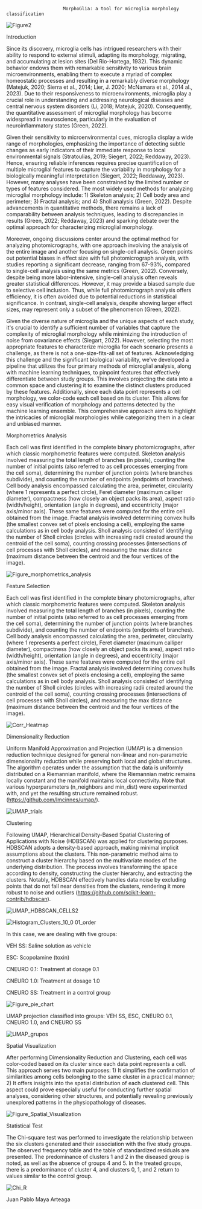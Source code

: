                          MorphoGlia: a tool for microglia morphology classification
![Figure2](https://github.com/Maya-Arteaga/Morphology/assets/70504322/c498a759-7cff-4317-ba91-7fa1a8c1521f)

Introduction 

Since its discovery, microglia cells has intrigued researchers with their ability to respond to external stimuli, adapting its morphology, migrating, and accumulating at lesion sites (Del Rio-Hortega, 1932). This dynamic behavior endows them with remarkable sensitivity to various brain microenvironments, enabling them to execute a myriad of complex homeostatic processes and resulting in a remarkably diverse morphology (Matejuk, 2020; Sierra et al., 2014; Lier, J. 2020; McNamara et al., 2014 al., 2023). Due to their responsiveness to microenvironments, microglia play a crucial role in understanding and addressing neurological diseases and central nervous system disorders (Li, 2018; Matejuk, 2020). Consequently, the quantitative assessment of microglial morphology has become widespread in neuroscience, particularly in the evaluation of neuroinflammatory states (Green, 2022).

Given their sensitivity to microenvironmental cues, microglia display a wide range of morphologies, emphasizing the importance of detecting subtle changes as early indicators of their immediate response to local environmental signals (Stratoulias, 2019; Siegert, 2022; Reddaway, 2023). Hence, ensuring reliable inferences requires precise quantification of multiple microglial features to capture the variability in morphology for a biologically meaningful interpretation (Siegert, 2022; Reddaway, 2023). However, many analyses have been constrained by the limited number or types of features considered. The most widely used methods for analyzing microglial morphology include: 1) Skeleton analysis; 2) Cell body area and perimeter; 3) Fractal analysis; and 4) Sholl analysis (Green, 2022). Despite advancements in quantitative methods, there remains a lack of comparability between analysis techniques, leading to discrepancies in results (Green, 2022; Reddaway, 2023) and sparking debate over the optimal approach for characterizing microglial morphology.

Moreover, ongoing discussions center around the optimal method for analyzing photomicrographs, with one approach involving the analysis of the entire image and another focusing on single-cell analysis. Green points out potential biases in effect size with full photomicrograph analysis, with studies reporting a significant decrease, ranging from 67-93%, compared to single-cell analysis using the same metrics (Green, 2022). Conversely, despite being more labor-intensive, single-cell analysis often reveals greater statistical differences. However, it may provide a biased sample due to selective cell inclusion. Thus, while full photomicrograph analysis offers efficiency, it is often avoided due to potential reductions in statistical significance. In contrast, single-cell analysis, despite showing larger effect sizes, may represent only a subset of the phenomenon (Green, 2022).

Given the diverse nature of microglia and the unique aspects of each study, it's crucial to identify a sufficient number of variables that capture the complexity of microglial morphology while minimizing the introduction of noise from covariance effects (Siegart, 2022). However, selecting the most appropriate features to characterize microglia for each scenario presents a challenge, as there is not a one-size-fits-all set of features. Acknowledging this challenge and the significant biological variability, we've developed a pipeline that utilizes the four primary methods of microglial analysis, along with machine learning techniques, to pinpoint features that effectively differentiate between study groups. This involves projecting the data into a common space and clustering it to examine the distinct clusters produced by these features. Additionally, since each data point represents a cell morphology, we color-code each cell based on its cluster. This allows for easy visual verification of morphology and patterns detected by the machine learning ensemble. This comprehensive approach aims to highlight the intricacies of microglial morphologies while categorizing them in a clear and unbiased manner.




Morphometrics Analysis

Each cell was first identified in the complete binary photomicrographs, after which classic morphometric features were computed. Skeleton analysis involved measuring the total length of branches (in pixels), counting the number of initial points (also referred to as cell processes emerging from the cell soma), determining the number of junction points (where branches subdivide), and counting the number of endpoints (endpoints of branches). Cell body analysis encompassed calculating the area, perimeter, circularity (where 1 represents a perfect circle), Feret diameter (maximum calliper diameter), compactness (how closely an object packs its area), aspect ratio (width/height), orientation (angle in degrees), and eccentricity (major axis/minor axis). These same features were computed for the entire cell obtained from the image. Fractal analysis involved determining convex hulls (the smallest convex set of pixels enclosing a cell), employing the same calculations as in cell body analysis. Sholl analysis consisted of identifying the number of Sholl circles (circles with increasing radii created around the centroid of the cell soma), counting crossing processes (intersections of cell processes with Sholl circles), and measuring the max distance (maximum distance between the centroid and the four vertices of the image).


![Figure_morphometrics_analysis](https://github.com/Maya-Arteaga/Morphology/assets/70504322/c91266f2-07d2-4a28-85b4-e092a6c8beca)




Feature Selection

Each cell was first identified in the complete binary photomicrographs, after which classic morphometric features were computed. Skeleton analysis involved measuring the total length of branches (in pixels), counting the number of initial points (also referred to as cell processes emerging from the cell soma), determining the number of junction points (where branches subdivide), and counting the number of endpoints (endpoints of branches). Cell body analysis encompassed calculating the area, perimeter, circularity (where 1 represents a perfect circle), Feret diameter (maximum calliper diameter), compactness (how closely an object packs its area), aspect ratio (width/height), orientation (angle in degrees), and eccentricity (major axis/minor axis). These same features were computed for the entire cell obtained from the image. Fractal analysis involved determining convex hulls (the smallest convex set of pixels enclosing a cell), employing the same calculations as in cell body analysis. Sholl analysis consisted of identifying the number of Sholl circles (circles with increasing radii created around the centroid of the cell soma), counting crossing processes (intersections of cell processes with Sholl circles), and measuring the max distance (maximum distance between the centroid and the four vertices of the image).



![Corr_Heatmap](https://github.com/Maya-Arteaga/Morphology/assets/70504322/d2b59693-e12c-4c91-9996-d4efb266614b)





Dimensionality Reduction

Uniform Manifold Approximation and Projection (UMAP) is a dimension reduction technique designed for general non-linear and non-parametric dimensionality reduction while preserving both local and global structures. The algorithm operates under the assumption that the data is uniformly distributed on a Riemannian manifold, where the Riemannian metric remains locally constant and the manifold maintains local connectivity. Note that various hyperparameters (n_neighbors and min_dist) were experimented with, and yet the resulting structure remained robust. (https://github.com/lmcinnes/umap/).


![UMAP_trials](https://github.com/Maya-Arteaga/Morphology/assets/70504322/99d4fcdb-0df3-4339-b2a5-c69c62780d59)




Clustering

Following UMAP, Hierarchical Density-Based Spatial Clustering of Applications with Noise (HDBSCAN) was applied for clustering purposes. HDBSCAN adopts a density-based approach, making minimal implicit assumptions about the clusters. This non-parametric method aims to construct a cluster hierarchy based on the multivariate modes of the underlying distribution. The process involves transforming the space according to density, constructing the cluster hierarchy, and extracting the clusters. Notably, HDBSCAN effectively handles data noise by excluding points that do not fall near densities from the clusters, rendering it more robust to noise and outliers (https://github.com/scikit-learn-contrib/hdbscan).

![UMAP_HDBSCAN_CELLS2](https://github.com/Maya-Arteaga/Morphology/assets/70504322/ccab3478-0ad0-4d50-9b80-f754a08a884b)

![Histogram_Clusters_10_0 01_order](https://github.com/Maya-Arteaga/Morphology/assets/70504322/0d680224-681e-4e12-b9ed-d03076d19c85)

In this case, we are dealing with five groups:

VEH SS: Saline solution as vehicle

ESC: Scopolamine (toxin)

CNEURO 0.1: Treatment at dosage 0.1

CNEURO 1.0: Treatment at dosage 1.0

CNEURO SS: Treatment in a control group

![Figure_pie_chart](https://github.com/Maya-Arteaga/Morphology/assets/70504322/5641aba8-031c-49ac-8915-a2a0c6e28c61)






UMAP projection classified into groups: VEH SS, ESC, CNEURO 0.1, CNEURO 1.0, and CNEURO SS



![UMAP_grupos](https://github.com/Maya-Arteaga/Morphology/assets/70504322/528b9005-be7b-45af-951c-9cae083036c2)







Spatial Visualization

After performing Dimensionality Reduction and Clustering, each cell was color-coded based on its cluster since each data point represents a cell. This approach serves two main purposes: 1) It simplifies the confirmation of similarities among cells belonging to the same cluster in a practical manner; 2) It offers insights into the spatial distribution of each clustered cell. This aspect could prove especially useful for conducting further spatial analyses, considering other structures, and potentially revealing previously unexplored patterns in the physiopathology of diseases.




![Figure_Spatial_Visualization](https://github.com/Maya-Arteaga/Morphology/assets/70504322/ffa50504-7b4d-451d-b38c-6c75bfdea2a4)


Statistical Test

The Chi-square test was performed to investigate the relationship between the six clusters generated and their association with the five study groups. The observed frequency table and the table of standardized residuals are presented. The predominance of clusters 1 and 2 in the diseased group is noted, as well as the absence of groups 4 and 5. In the treated groups, there is a predominance of cluster 4, and clusters 0, 1, and 2 return to values similar to the control group.



![Chi_R](https://github.com/Maya-Arteaga/Morphology/assets/70504322/6dd545d7-2da9-4c23-81cd-fe748a822eb3)




Juan Pablo Maya Arteaga

